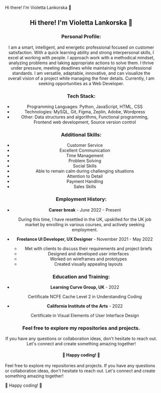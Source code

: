 Hi there! I'm Violetta Lankorska 👋
<!--
**lankorskaya/Lankorskaya** is a ✨ _special_ ✨ repository because its `README.md` (this file) appears on your GitHub profile.

Here's a brief overview of my profile:

**Personal Profile:**
I am a smart, intelligent, and energetic professional focused on customer satisfaction. With a quick learning ability and strong interpersonal skills, I excel at working with people. I approach work with a methodical mindset, analyzing problems and taking appropriate actions to solve them. I thrive under pressure, meeting deadlines while maintaining high professional standards. I am versatile, adaptable, innovative, and can visualize the overall vision of a project while managing the finer details. Currently, I am seeking opportunities as a Web Developer.

**Tech Stack:**
Programming Languages: Python, JavaScript, HTML, CSS
Technologies: MySQL, Git, Figma, Zeplin, Adobe, Wordpress
 Other: Data structures and algorithms, Functional programming, Frontend web development, Source version control

**Additional Skills:**
Customer Service
Excellent Communication
Time Management
Problem Solving
Social Skills
Able to remain calm during challenging situations
Attention to Detail
Payment Handling
Sales Skills

**Employment History:**
Career break                                                                                                          June 2022 - Present
During this time, I have resettled in the UK, upskilled for the UK job market by enrolling in various courses, and actively seeking employment.

Freelance UI Developer, UX Designer                                                                            November 2021 - May 2022
Met with clients to discuss their requirements and project briefs
Designed and developed user interfaces
Worked on wireframes and prototypes
Created visually appealing layouts

**Education and Training:**
Learning Curve Group, UK                                                                                         2022
Certificate NCFE Cache Level 2 in Understanding Coding

California Institute of the Arts                                                                              2022
Certificate in Visual Elements of User Interface Design

Feel free to explore my repositories and projects. If you have any questions or collaboration ideas, don't hesitate to reach out. Let's connect and create something amazing together!

🌟 Happy coding! 🚀
-->
<div align="center">
  <h2>Hi there! I'm Violetta Lankorska 👋</h2>
  <h3>Personal Profile:</h3>
  <p>I am a smart, intelligent, and energetic professional focused on customer satisfaction. With a quick learning ability and strong interpersonal skills, I excel at working with people. I approach work with a methodical mindset, analyzing problems and taking appropriate actions to solve them. I thrive under pressure, meeting deadlines while maintaining high professional standards. I am versatile, adaptable, innovative, and can visualize the overall vision of a project while managing the finer details. Currently, I am seeking opportunities as a Web Developer.</p>
  <h3>Tech Stack:</h3>
  <ul>
    <li>Programming Languages: Python, JavaScript, HTML, CSS</li>
    <li>Technologies: MySQL, Git, Figma, Zeplin, Adobe, Wordpress</li>
    <li>Other: Data structures and algorithms, Functional programming, Frontend web development, Source version control</li>
  </ul>
  <h3>Additional Skills:</h3>
  <ul>
    <li>Customer Service</li>
    <li>Excellent Communication</li>
    <li>Time Management</li>
    <li>Problem Solving</li>
    <li>Social Skills</li>
    <li>Able to remain calm during challenging situations</li>
    <li>Attention to Detail</li>
    <li>Payment Handling</li>
    <li>Sales Skills</li>
  </ul>
  <h3>Employment History:</h3>
  <ul>
    <li><b>Career break</b> - June 2022 - Present</li>
    <p>During this time, I have resettled in the UK, upskilled for the UK job market by enrolling in various courses, and actively seeking employment.</p>
<li><b>Freelance UI Developer, UX Designer</b> - November 2021 - May 2022</li>
<ul>
  <li>Met with clients to discuss their requirements and project briefs</li>
  <li>Designed and developed user interfaces</li>
  <li>Worked on wireframes and prototypes</li>
  <li>Created visually appealing layouts</li>
</ul>
 </ul>
  <h3>Education and Training:</h3>
  <ul>
    <li><b>Learning Curve Group, UK</b> - 2022</li>
    <p>Certificate NCFE Cache Level 2 in Understanding Coding</p>
<li><b>California Institute of the Arts</b> - 2022</li>
<p>Certificate in Visual Elements of User Interface Design</p>
  </ul>
  <h3>Feel free to explore my repositories and projects.</h3>
  <p>If you have any questions or collaboration ideas, don't hesitate to reach out. Let's connect and create something amazing together!</p>
  <h4>🌟 Happy coding! 🚀</h4>
</div>
Feel free to explore my repositories and projects. If you have any questions or collaboration ideas, don't hesitate to reach out. Let's connect and create something amazing together!

🌟 Happy coding! 🚀
